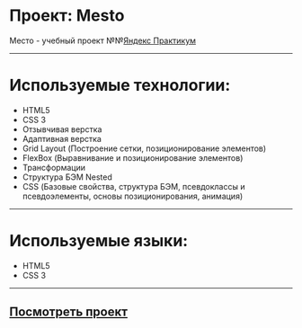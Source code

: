 # Проект: Mesto

Место - учебный проект №№[Яндекс Практикум](https://practicum.yandex.ru/)

---

# Используемые технологии:
* HTML5
* CSS 3
* Отзывчивая верстка
* Адаптивная верстка
* Grid Layout (Построение сетки, позиционирование элементов)
* FlexBox (Выравнивание и позиционирование элементов) 
* Трансформации
* Структура БЭМ Nested
* CSS (Базовые свойства, структура БЭМ, псевдоклассы и псевдоэлементы, основы позиционирования, анимация)

---

# Используемые языки:
* HTML5
* CSS 3

---

## [Посмотреть проект](https://github.com/voice92/mesto-project.git)
